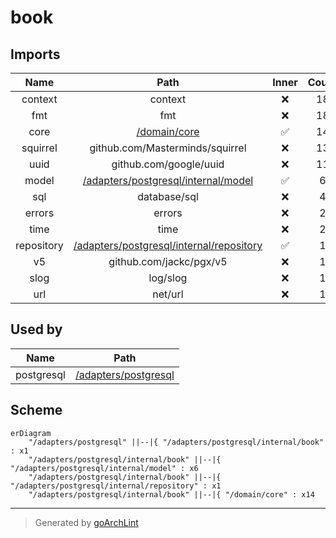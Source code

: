 # book

## Imports

|    Name    |                           Path                            | Inner | Count |
|:----------:|:---------------------------------------------------------:|:-----:|:-----:|
|  context   |                          context                          |  ❌   |  18   |
|    fmt     |                            fmt                            |  ❌   |  18   |
|    core    |          [/domain/core](../../../domain/core.md)          |  ✅   |  14   |
|  squirrel  |              github.com/Masterminds/squirrel              |  ❌   |  13   |
|    uuid    |                  github.com/google/uuid                   |  ❌   |  11   |
|   model    |      [/adapters/postgresql/internal/model](model.md)      |  ✅   |   6   |
|    sql     |                       database/sql                        |  ❌   |   4   |
|   errors   |                          errors                           |  ❌   |   2   |
|    time    |                           time                            |  ❌   |   2   |
| repository | [/adapters/postgresql/internal/repository](repository.md) |  ✅   |   1   |
|     v5     |                  github.com/jackc/pgx/v5                  |  ❌   |   1   |
|    slog    |                         log/slog                          |  ❌   |   1   |
|    url     |                          net/url                          |  ❌   |   1   |

## Used by

|    Name    |                    Path                     |
|:----------:|:-------------------------------------------:|
| postgresql | [/adapters/postgresql](../../postgresql.md) |

## Scheme

```mermaid
erDiagram
    "/adapters/postgresql" ||--|{ "/adapters/postgresql/internal/book" : x1
    "/adapters/postgresql/internal/book" ||--|{ "/adapters/postgresql/internal/model" : x6
    "/adapters/postgresql/internal/book" ||--|{ "/adapters/postgresql/internal/repository" : x1
    "/adapters/postgresql/internal/book" ||--|{ "/domain/core" : x14
```

---

> Generated by [goArchLint](https://github.com/gbh007/goarchlint)
